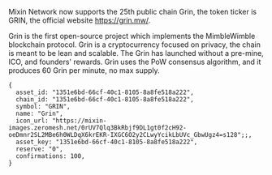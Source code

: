 Mixin Network now supports the 25th public chain Grin, the token ticker is GRIN, the official website https://grin.mw/. 

Grin is the first open-source project which implements the MimbleWimble blockchain protocol. Grin is a cryptocurrency focused on privacy, the chain is meant to be lean and scalable. The Grin has launched without a pre-mine, ICO, and founders' rewards. Grin uses the PoW consensus algorithm, and it produces 60 Grin per minute, no max supply.

```
{
  asset_id: "1351e6bd-66cf-40c1-8105-8a8fe518a222",
  chain_id: "1351e6bd-66cf-40c1-8105-8a8fe518a222",
  symbol: "GRIN",
  name: "Grin",
  icon_url: "https://mixin-images.zeromesh.net/0rUV7Qlq3BkRbjf9DL1gt0f2cH92-oeDmnr2SL2MBe6h0WLDqX6krEKR-IXGC6O2y2CLwyYcikLbUVc_GbwUgz4=s128";;,
  asset_key: "1351e6bd-66cf-40c1-8105-8a8fe518a222",
  reserve: "0",
  confirmations: 100,
}
```
